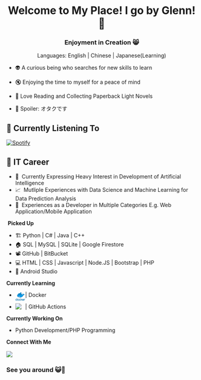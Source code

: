 <h1 align="center">Welcome to My Place! I go by Glenn! 👋</h1>
<h3 align="center">Enjoyment in Creation 😸</h3>
<p align="center">Languages: English | Chinese | Japanese(Learning)</p>

- 👽 A curious being who searches for new skills to learn

- 🔇 Enjoying the time to myself for a peace of mind

- 📖 Love Reading and Collecting Paperback Light Novels

- 🤫 Spoiler: オタクです

<h2 align="left">🎵 Currently Listening To</h2>

[![Spotify](https://spotify-playing-glennpck.vercel.app/api/spotify?background_color=0d1117&border_color=ffffff)](https://open.spotify.com/user/nywfg09j2k83q5asavj18qx9y)

<h2 align="left">🔅 IT Career</h2>

- 🤖 &nbsp;Currently Expressing Heavy Interest in Development of Artificial Intelligence
- 📈 &nbsp;Mutliple Experiences with Data Science and Machine Learning for Data Prediction Analysis
- 🔧 &nbsp;Experiences as a Developer in Multiple Categories E.g. Web Application/Mobile Application

&nbsp;**Picked Up**

* 🏗️ Python | C# | Java | C++
* 🏠 SQL | MySQL | SQLite | Google Firestore
* 📽️ GitHub | BitBucket
* 💻 HTML | CSS | Javascript | Node.JS | Bootstrap | PHP
* 📱 Android Studio

**Currently Learning**

* | Docker<img align="left" width="26px" src="https://raw.githubusercontent.com/github/explore/80688e429a7d4ef2fca1e82350fe8e3517d3494d/topics/docker/docker.png" />

* | GitHub Actions<img align="left" width="26px" src="https://avatars.githubusercontent.com/u/44036562?s=200&v=4" />

**Currently Working On**

* Python Development/PHP Programming

**Connect With Me**

<a href="https://www.linkedin.com/in/glenn-peh-133bb7185/" target="blank"><img align="center" src="https://cdn-icons-png.flaticon.com/512/174/174857.png" width="26px" /></a>


<h3 align="left">See you around 😺👋</h3>



